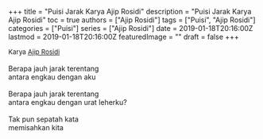 +++
title = "Puisi Jarak Karya Ajip Rosidi"
description = "Puisi Jarak Karya Ajip Rosidi"
toc = true
authors = ["Ajip Rosidi"]
tags = ["Puisi", "Ajip Rosidi"]
categories = ["Puisi"]
series = ["Ajip Rosidi"]
date = 2019-01-18T20:16:00Z
lastmod = 2019-01-18T20:16:00Z
featuredImage = ""
draft = false
+++

<div style="text-align: justify;">
<div style="font-size: small;">Karya <a href="/authors/ajip-rosidi/" target="_blank">Ajip Rosidi</a></div><br />
Berapa jauh jarak terentang<br />antara engkau dengan aku<br /><br />Berapa jauh jarak terentang<br />antara engkau dengan urat leherku?<br /><br />Tak pun sepatah kata<br />memisahkan kita</div>
